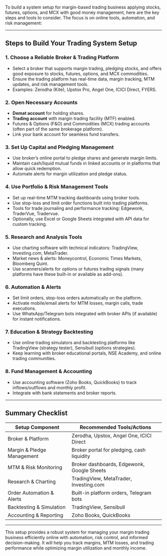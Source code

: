 To build a system setup for margin-based trading business applying stocks, futures, options, and MCX with good money management, here are the key steps and tools to consider. The focus is on online tools, automation, and risk management:

***

## Steps to Build Your Trading System Setup

### 1. Choose a Reliable Broker & Trading Platform
- Select a broker that supports margin trading, pledging stocks, and offers good exposure to stocks, futures, options, and MCX commodities.
- Ensure the trading platform has real-time data, margin tracking, MTM updates, and risk management tools.
- Examples: Zerodha (Kite), Upstox Pro, Angel One, ICICI Direct, FYERS.

### 2. Open Necessary Accounts
- **Demat account** for holding shares.
- **Trading account** with margin trading facility (MTF) enabled.
- Futures & Options (F&O) and Commodities (MCX) trading accounts (often part of the same brokerage platform).
- Link your bank account for seamless fund transfers.

### 3. Set Up Capital and Pledging Management
- Use broker’s online portal to pledge shares and generate margin limits.
- Maintain cash/liquid mutual funds in linked accounts or in platforms that allow quick redemption.
- Automate alerts for margin utilization and pledge status.

### 4. Use Portfolio & Risk Management Tools
- Set up real-time MTM tracking dashboards using broker tools.
- Use stop-loss and limit order functions built into trading platforms.
- Tools for trade journaling and performance tracking: Edgewonk, TraderVue, Tradervue.
- Optionally, use Excel or Google Sheets integrated with API data for custom tracking.

### 5. Research and Analysis Tools
- Use charting software with technical indicators: TradingView, Investing.com, MetaTrader.
- Market news & alerts: Moneycontrol, Economic Times Markets, Bloomberg Quint.
- Use scanners/alerts for options or futures trading signals (many platforms have these built-in or available as add-ons).

### 6. Automation & Alerts
- Set limit orders, stop-loss orders automatically on the platform.
- Activate mobile/email alerts for MTM losses, margin calls, trade executions.
- Use WhatsApp/Telegram bots integrated with broker APIs (if available) for instant notifications.

### 7. Education & Strategy Backtesting
- Use online trading simulators and backtesting platforms like TradingView (strategy tester), Sensibull (options strategies).
- Keep learning with broker educational portals, NSE Academy, and online trading communities.

### 8. Fund Management & Accounting
- Use accounting software (Zoho Books, QuickBooks) to track inflows/outflows and monthly profit.
- Integrate with bank statements and broker reports.

***

## Summary Checklist

| Setup Component            | Recommended Tools/Actions                     |
|---------------------------|-----------------------------------------------|
| Broker & Platform         | Zerodha, Upstox, Angel One, ICICI Direct     |
| Margin & Pledge Management | Broker portal for pledging, cash liquidity    |
| MTM & Risk Monitoring      | Broker dashboards, Edgewonk, Google Sheets   |
| Research & Charting        | TradingView, MetaTrader, Investing.com       |
| Order Automation & Alerts  | Built-in platform orders, Telegram bots       |
| Backtesting & Simulation   | TradingView, Sensibull                        |
| Accounting & Reporting     | Zoho Books, QuickBooks                        |

***

This setup provides a robust system for managing your margin trading business efficiently online with automation, risk control, and informed decision-making. It will help you track margins, MTM losses, and trading performance while optimizing margin utilization and monthly income.
